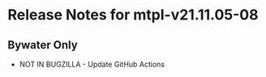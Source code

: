 
# Release Notes for mtpl-v21.11.05-08

## Bywater Only

- NOT IN BUGZILLA - Update GitHub Actions


